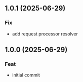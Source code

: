 ## 1.0.1 (2025-06-29)

### Fix

- add request processor resolver

## 1.0.0 (2025-06-29)

### Feat

- initial commit
